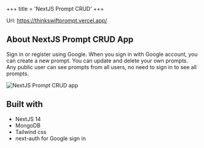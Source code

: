 +++
title = 'NextJS Prompt CRUD'
+++

Url: https://thinkswiftprompt.vercel.app/

## About NextJS Prompt CRUD App

Sign in or register using Google. When you sign in with Google account, you can create a new prompt. You can update and delete your own prompts. Any public user can see prompts from all users, no need to sign in to see all prompts.

![NextJS Prompt CRUD app](../prompt-nextjs.jpg "NextJS Prompt CRUD app")

## Built with

- NextJS 14
- MongoDB
- Tailwind css
- next-auth for Google sign in
